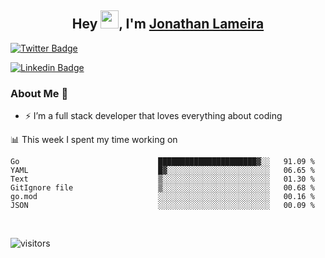 <h2 align="center">Hey <img src="https://github.com/TheDudeThatCode/TheDudeThatCode/blob/master/Assets/Hi.gif" width="29">, I'm <a href="https://www.linkedin.com/in/jonathanlameira/">Jonathan Lameira</a></h2>

[![Twitter Badge](https://img.shields.io/badge/-@jlameira-3333cc?style=flat-square&labelColor=3333cc&logo=twitter&logoColor=white&link=https://twitter.com/jlameira)](https://twitter.com/jlameira) 
  
[![Linkedin Badge](https://img.shields.io/badge/-Jonathan%20Lameira-3333cc?style=flat-square&logo=Linkedin&logoColor=white&link=https://www.linkedin.com/in/jonathanlameira/)](https://www.linkedin.com/in/jonathanlameira/)


### About Me 🚀
- ⚡  I’m a full stack developer that loves everything about coding</br>

<!-- ![Jonathan Lameira github stats](https://github-readme-stats.vercel.app/api?username=jlameirameli&show_icons=true&hide_border=true)&nbsp;&nbsp; -->

📊 This week I spent my time working on
<!--START_SECTION:waka-->

```text
Go                               ██████████████████████▓░░   91.09 %
YAML                             █▓░░░░░░░░░░░░░░░░░░░░░░░   06.65 %
Text                             ▒░░░░░░░░░░░░░░░░░░░░░░░░   01.30 %
GitIgnore file                   ▒░░░░░░░░░░░░░░░░░░░░░░░░   00.68 %
go.mod                           ░░░░░░░░░░░░░░░░░░░░░░░░░   00.16 %
JSON                             ░░░░░░░░░░░░░░░░░░░░░░░░░   00.09 %
```

<!--END_SECTION:waka-->

<br />

![visitors](https://visitor-badge.laobi.icu/badge?page_id=jlameirameli.jlameirameli)
